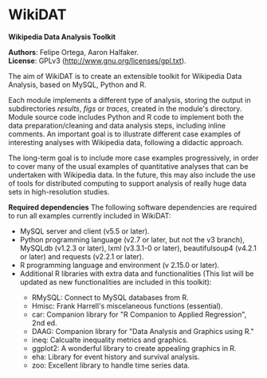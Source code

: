 WikiDAT
=======

<b>Wikipedia Data Analysis Toolkit</b>

<b>Authors</b>: Felipe Ortega, Aaron Halfaker.</br>
<b>License</b>: GPLv3 (http://www.gnu.org/licenses/gpl.txt).

The aim of WikiDAT is to create an extensible toolkit for Wikipedia Data 
Analysis, based on MySQL, Python and R.

<p>Each module implements a different type of analysis, storing the output in 
subdirectories <i>results</i>, <i>figs</i> or <i>traces</i>, created in the 
module's directory. Module source code includes Python and R code to implement 
both the data preparation/cleaning and data analysis steps, including inline 
comments. An important goal is to illustrate different case examples of 
interesting analyses with Wikipedia data, following a didactic approach.</p>

<p>The long-term goal is to include more case examples progressively, in order 
to cover many of the usual examples of quantitative analyses that can be 
undertaken with Wikipedia data. In the future, this may also include the use 
of tools for distributed computing to support analysis of really huge data 
sets in high-resolution studies.</p>

<b>Required dependencies</b>
The following software dependencies are required to run all examples currently
included in WikiDAT:

<ul>
<li>MySQL server and client (v5.5 or later).</li>
<li>Python programming language (v2.7 or later, but not the v3 branch), 
MySQLdb (v1.2.3 or later), lxml (v3.3.1-0 or later), beautifulsoup4 (v4.2.1 or later)
and requests (v2.2.1 or later).</li>
<li>R programming language and environment (v 2.15.0 or later).</li>
<li>Additional R libraries with extra data and functionalities (This list will be updated as new
functionalities are included in this toolkit):</li> 
<ul>
<li>RMySQL: Connect to MySQL databases from R.</li>
<li>Hmisc: Frank Harrell's miscelaneous functions (essential).</li>
<li>car: Companion library for "R Companion to Applied Regression", 2nd ed.</li>
<li>DAAG: Companion library for "Data Analysis and Graphics using R."</li>
<li>ineq: Calcualte inequality metrics and graphics.</li>
<li>ggplot2: A wonderful library to create appealing graphics in R.</li>
<li>eha: Library for event history and survival analysis.</li>
<li>zoo: Excellent library to handle time series data. </li>
<ul>
